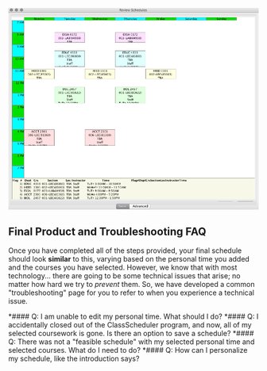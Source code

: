 ![Final Schedule](assets/7.png)

## Final Product and Troubleshooting FAQ
 
Once you have completed all of the steps provided, your final schedule should look **similar** to this, varying based on the personal time you added and the courses you have selected. However, we know that with most technology... there are going to be some technical issues that arise; no matter how hard we try to _prevent_ them. So, we have developed a common "troubleshooting" page for you to refer to when you experience a technical issue.

*#### Q: I am unable to edit my personal time. What should I do? 
*#### Q: I accidentally closed out of the ClassScheduler program, and now, all of my selected coursework is gone. Is there an option to save a schedule?
*#### Q: There was not a "feasible schedule" with my selected personal time and selected courses. What do I need to do? 
*#### Q: How can I personalize my schedule, like the introduction says?

